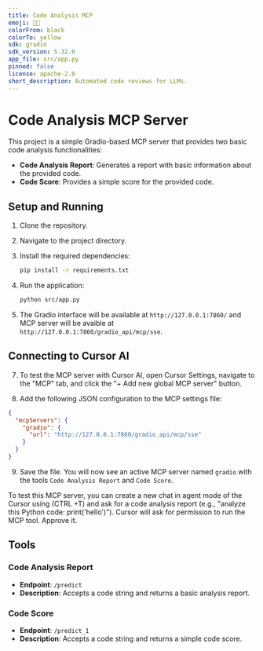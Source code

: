 ```yaml
---
title: Code Analysis MCP
emoji: 🧑‍💻
colorFrom: black
colorTo: yellow
sdk: gradio
sdk_version: 5.32.0
app_file: src/app.py
pinned: false
license: apache-2.0
short_description: Automated code reviews for LLMs.
---
```



# Code Analysis MCP Server

This project is a simple Gradio-based MCP server that provides two basic code analysis functionalities:

-  **Code Analysis Report**: Generates a report with basic information about the provided code.
-  **Code Score**: Provides a simple score for the provided code.

## Setup and Running

1.  Clone the repository.
2.  Navigate to the project directory.
3.  Install the required dependencies:

    ```bash
    pip install -r requirements.txt
    ```

4.  Run the application:

    ```bash
    python src/app.py
    ```

5.  The Gradio interface will be available at `http://127.0.0.1:7860/` and MCP server will be avaible at `http://127.0.0.1:7860/gradio_api/mcp/sse`.

## Connecting to Cursor AI

7. To test the MCP server with Cursor AI, open Cursor Settings, navigate to the "MCP" tab, and click the "+ Add new global MCP server" button.

8. Add the following JSON configuration to the MCP settings file:
```json
{
  "mcpServers": {
    "gradio": {
      "url": "http://127.0.0.1:7860/gradio_api/mcp/sse"
    }
  }
}
```

9. Save the file. You will now see an active MCP server named `gradio` with the tools `Code Analysis Report` and `Code Score`.

To test this MCP server, you can create a new chat in agent mode of the Cursor using (CTRL +T) and ask for a code analysis report (e.g., "analyze this Python code: print('hello')"). Cursor will ask for permission to run the MCP tool. Approve it.

## Tools

### Code Analysis Report

-   **Endpoint**: `/predict`
-   **Description**: Accepts a code string and returns a basic analysis report.

### Code Score

-   **Endpoint**: `/predict_1`
-   **Description**: Accepts a code string and returns a simple code score.
